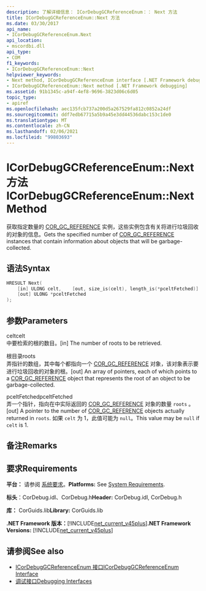 ```yaml
---
description: 了解详细信息： ICorDebugGCReferenceEnum：： Next 方法
title: ICorDebugGCReferenceEnum::Next 方法
ms.date: 03/30/2017
api_name:
- ICorDebugGCReferenceEnum.Next
api_location:
- mscordbi.dll
api_type:
- COM
f1_keywords:
- ICorDebugGCReferenceEnum::Next
helpviewer_keywords:
- Next method, ICorDebugGCReferenceEnum interface [.NET Framework debugging]
- ICorDebugGCReferenceEnum::Next method [.NET Framework debugging]
ms.assetid: 91b1345c-a94f-4ef8-9696-3823d06c6d05
topic_type:
- apiref
ms.openlocfilehash: aec135fcb737a200d5a267529fa812c0852a24df
ms.sourcegitcommit: ddf7edb67715a5b9a45e3dd44536dabc153c1de0
ms.translationtype: MT
ms.contentlocale: zh-CN
ms.lasthandoff: 02/06/2021
ms.locfileid: "99803693"
---
```

# <a name="icordebuggcreferenceenumnext-method"></a><span data-ttu-id="9c51b-103">ICorDebugGCReferenceEnum::Next 方法</span><span class="sxs-lookup"><span data-stu-id="9c51b-103">ICorDebugGCReferenceEnum::Next Method</span></span>

<span data-ttu-id="9c51b-104">获取指定数量的 [COR_GC_REFERENCE](cor-gc-reference-structure.md) 实例，这些实例包含有关将进行垃圾回收的对象的信息。</span><span class="sxs-lookup"><span data-stu-id="9c51b-104">Gets the specified number of [COR_GC_REFERENCE](cor-gc-reference-structure.md) instances that contain information about objects that will be garbage-collected.</span></span>  
  
## <a name="syntax"></a><span data-ttu-id="9c51b-105">语法</span><span class="sxs-lookup"><span data-stu-id="9c51b-105">Syntax</span></span>  
  
```cpp  
HRESULT Next(  
    [in] ULONG celt,    [out, size_is(celt), length_is(*pceltFetched)] COR_GC_REFERENCE roots[],
    [out] ULONG *pceltFetched  
);  
```  
  
## <a name="parameters"></a><span data-ttu-id="9c51b-106">参数</span><span class="sxs-lookup"><span data-stu-id="9c51b-106">Parameters</span></span>  

 <span data-ttu-id="9c51b-107">celt</span><span class="sxs-lookup"><span data-stu-id="9c51b-107">celt</span></span>  
 <span data-ttu-id="9c51b-108">中要检索的根的数目。</span><span class="sxs-lookup"><span data-stu-id="9c51b-108">[in] The number of roots to be retrieved.</span></span>  
  
 <span data-ttu-id="9c51b-109">根目录</span><span class="sxs-lookup"><span data-stu-id="9c51b-109">roots</span></span>  
 <span data-ttu-id="9c51b-110">弄指针的数组，其中每个都指向一个 [COR_GC_REFERENCE](cor-gc-reference-structure.md) 对象，该对象表示要进行垃圾回收的对象的根。</span><span class="sxs-lookup"><span data-stu-id="9c51b-110">[out] An array of pointers, each of which points to a [COR_GC_REFERENCE](cor-gc-reference-structure.md) object that represents the root of an object to be garbage-collected.</span></span>  
  
 <span data-ttu-id="9c51b-111">pceltFetched</span><span class="sxs-lookup"><span data-stu-id="9c51b-111">pceltFetched</span></span>  
 <span data-ttu-id="9c51b-112">弄一个指针，指向在中实际返回的 [COR_GC_REFERENCE](cor-gc-reference-structure.md) 对象的数量 `roots` 。</span><span class="sxs-lookup"><span data-stu-id="9c51b-112">[out] A pointer to the number of [COR_GC_REFERENCE](cor-gc-reference-structure.md) objects actually returned in `roots`.</span></span> <span data-ttu-id="9c51b-113">如果 `celt` 为 1，此值可能为 `null`。</span><span class="sxs-lookup"><span data-stu-id="9c51b-113">This value may be `null` if `celt` is 1.</span></span>  
  
## <a name="remarks"></a><span data-ttu-id="9c51b-114">备注</span><span class="sxs-lookup"><span data-stu-id="9c51b-114">Remarks</span></span>  
  
## <a name="requirements"></a><span data-ttu-id="9c51b-115">要求</span><span class="sxs-lookup"><span data-stu-id="9c51b-115">Requirements</span></span>  

 <span data-ttu-id="9c51b-116">**平台：** 请参阅 [系统要求](../../get-started/system-requirements.md)。</span><span class="sxs-lookup"><span data-stu-id="9c51b-116">**Platforms:** See [System Requirements](../../get-started/system-requirements.md).</span></span>  
  
 <span data-ttu-id="9c51b-117">**标头**：CorDebug.idl、CorDebug.h</span><span class="sxs-lookup"><span data-stu-id="9c51b-117">**Header:** CorDebug.idl, CorDebug.h</span></span>  
  
 <span data-ttu-id="9c51b-118">**库：** CorGuids.lib</span><span class="sxs-lookup"><span data-stu-id="9c51b-118">**Library:** CorGuids.lib</span></span>  
  
 <span data-ttu-id="9c51b-119">**.NET Framework 版本：**[!INCLUDE[net_current_v45plus](../../../../includes/net-current-v45plus-md.md)]</span><span class="sxs-lookup"><span data-stu-id="9c51b-119">**.NET Framework Versions:** [!INCLUDE[net_current_v45plus](../../../../includes/net-current-v45plus-md.md)]</span></span>  
  
## <a name="see-also"></a><span data-ttu-id="9c51b-120">请参阅</span><span class="sxs-lookup"><span data-stu-id="9c51b-120">See also</span></span>

- [<span data-ttu-id="9c51b-121">ICorDebugGCReferenceEnum 接口</span><span class="sxs-lookup"><span data-stu-id="9c51b-121">ICorDebugGCReferenceEnum Interface</span></span>](icordebuggcreferenceenum-interface.md)
- [<span data-ttu-id="9c51b-122">调试接口</span><span class="sxs-lookup"><span data-stu-id="9c51b-122">Debugging Interfaces</span></span>](debugging-interfaces.md)
